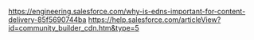 https://engineering.salesforce.com/why-is-edns-important-for-content-delivery-85f5690744ba
https://help.salesforce.com/articleView?id=community_builder_cdn.htm&type=5